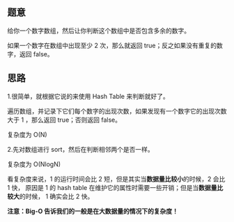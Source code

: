 ## 题意
   给你一个数字数组，然后让你判断这个数组中是否包含多余的数字。
   
   如果一个数字在数组中出现至少 2 次，那么就返回 true；反之如果没有重复的数字，返回 false。
   
## 思路
   1.很简单，就根据它说的来使用 Hash Table 来判断就好了。
   
   遍历数组，并记录下它们每个数字的出现次数，如果发现有一个数字它的出现次数大于 1 ，那么返回 true；否则返回 false。
   
   复杂度为 O(N)
   
   2.先对数组进行 sort，然后在判断相邻两个是否一样。
   
   复杂度为 O(NlogN)
   
   看复杂度来说，1 的运行时间会比 2 短，但是其实当**数据量比较小**的时候，2 会比 1 快，
   原因是 1 的 hash table 在维护它的属性时需要一些开销；但是当**数据量比较大**的时候，
   1 确实会比 2 快。
   
   **注意：Big-O 告诉我们的一般是在大数据量的情况下的复杂度！**
